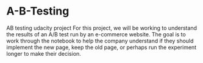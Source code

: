 # A-B-Testing
AB testing udacity project
For this project, we will be working to understand the results of an A/B test run by an e-commerce website. 
The goal is to work through the notebook to help the company understand if they should implement the new page, keep the old page, or perhaps run the experiment longer to make their decision.
